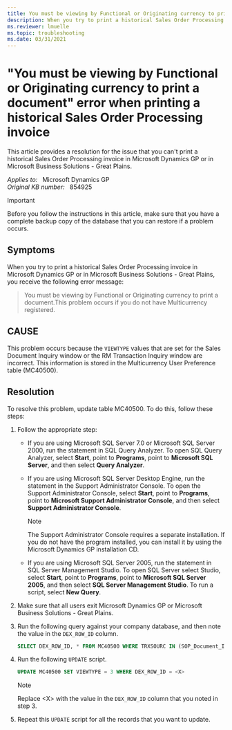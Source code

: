 ```yaml
---
title: You must be viewing by Functional or Originating currency to print a document error
description: When you try to print a historical Sales Order Processing invoice in Microsoft Dynamics GP, you may receive an error message that states you must be viewing by Functional or Originating currency to print a document.
ms.reviewer: lmuelle
ms.topic: troubleshooting
ms.date: 03/31/2021
---
```

# "You must be viewing by Functional or Originating currency to print a document" error when printing a historical Sales Order Processing invoice

This article provides a resolution for the issue that you can't print a historical Sales Order Processing invoice in Microsoft Dynamics GP or in Microsoft Business Solutions - Great Plains.

_Applies to:_ &nbsp; Microsoft Dynamics GP  
_Original KB number:_ &nbsp; 854925

> [!IMPORTANT]
> Before you follow the instructions in this article, make sure that you have a complete backup copy of the database that you can restore if a problem occurs.

## Symptoms

When you try to print a historical Sales Order Processing invoice in Microsoft Dynamics GP or in Microsoft Business Solutions - Great Plains, you receive the following error message:

> You must be viewing by Functional or Originating currency to print a document.This problem occurs if you do not have Multicurrency registered.

## CAUSE

This problem occurs because the `VIEWTYPE` values that are set for the Sales Document Inquiry window or the RM Transaction Inquiry window are incorrect. This information is stored in the Multicurrency User Preference table (MC40500).

## Resolution

To resolve this problem, update table MC40500. To do this, follow these steps:

1. Follow the appropriate step:

    - If you are using Microsoft SQL Server 7.0 or Microsoft SQL Server 2000, run the statement in SQL Query Analyzer. To open SQL Query Analyzer, select **Start**, point to **Programs**, point to **Microsoft SQL Server**, and then select **Query Analyzer**.

    - If you are using Microsoft SQL Server Desktop Engine, run the statement in the Support Administrator Console. To open the Support Administrator Console, select **Start**, point to **Programs**, point to **Microsoft Support Administrator Console**, and then select **Support Administrator Console**.

        > [!NOTE]
        > The Support Administrator Console requires a separate installation. If you do not have the program installed, you can install it by using the Microsoft Dynamics GP installation CD.

    - If you are using Microsoft SQL Server 2005, run the statement in SQL Server Management Studio. To open SQL Server select Studio, select **Start**, point to **Programs**, point to **Microsoft SQL Server 2005**, and then select **SQL Server Management Studio**. To run a script, select **New Query**.

2. Make sure that all users exit Microsoft Dynamics GP or Microsoft Business Solutions - Great Plains.

3. Run the following query against your company database, and then note the value in the `DEX_ROW_ID` column.

   ```sql
   SELECT DEX_ROW_ID, * FROM MC40500 WHERE TRXSOURC IN (SOP_Document_Inquiry, RM_Transaction_Inquiry)
   ```

4. Run the following `UPDATE` script.

    ```sql
    UPDATE MC40500 SET VIEWTYPE = 3 WHERE DEX_ROW_ID = <X>
    ```

    > [!NOTE]
    > Replace \<X> with the value in the `DEX_ROW_ID` column that you noted in step 3.

5. Repeat this `UPDATE` script for all the records that you want to update.
